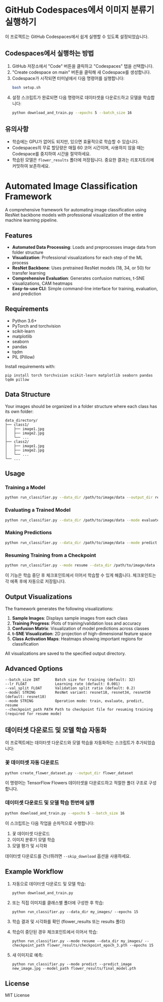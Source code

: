 # GitHub Codespaces에서 이미지 분류기 실행하기

이 프로젝트는 GitHub Codespaces에서 쉽게 실행할 수 있도록 설정되었습니다.

## Codespaces에서 실행하는 방법

1. GitHub 저장소에서 "Code" 버튼을 클릭하고 "Codespaces" 탭을 선택합니다.
2. "Create codespace on main" 버튼을 클릭해 새 Codespace를 생성합니다.
3. Codespace가 시작되면 터미널에서 다음 명령어를 실행합니다:
   ```bash
   bash setup.sh
   ```
4. 설정 스크립트가 완료되면 다음 명령어로 데이터셋을 다운로드하고 모델을 학습합니다:
   ```bash
   python download_and_train.py --epochs 5 --batch_size 16
   ```

## 유의사항

- 학습에는 GPU가 없어도 되지만, 있으면 효율적으로 학습할 수 있습니다.
- Codespaces의 무료 할당량은 매월 60 코어 시간이며, 사용하지 않을 때는 Codespace를 중지하여 시간을 절약하세요.
- 학습된 모델은 `flower_results` 폴더에 저장됩니다. 중요한 결과는 리포지토리에 커밋하여 보존하세요.

# Automated Image Classification Framework

A comprehensive framework for automating image classification using ResNet backbone models with professional visualization of the entire machine learning pipeline.

## Features

- **Automated Data Processing**: Loads and preprocesses image data from folder structure
- **Visualization**: Professional visualizations for each step of the ML process
- **ResNet Backbone**: Uses pretrained ResNet models (18, 34, or 50) for transfer learning
- **Comprehensive Evaluation**: Generates confusion matrices, t-SNE visualizations, CAM heatmaps
- **Easy-to-use CLI**: Simple command-line interface for training, evaluation, and prediction

## Requirements

- Python 3.6+
- PyTorch and torchvision
- scikit-learn
- matplotlib
- seaborn
- pandas
- tqdm
- PIL (Pillow)

Install requirements with:

```
pip install torch torchvision scikit-learn matplotlib seaborn pandas tqdm pillow
```

## Data Structure

Your images should be organized in a folder structure where each class has its own folder:

```
data_directory/
├── class1/
│   ├── image1.jpg
│   ├── image2.jpg
│   └── ...
├── class2/
│   ├── image1.jpg
│   ├── image2.jpg
│   └── ...
└── ...
```

## Usage

### Training a Model

```bash
python run_classifier.py --data_dir /path/to/image/data --output_dir results --epochs 20 --model resnet34
```

### Evaluating a Trained Model

```bash
python run_classifier.py --data_dir /path/to/image/data --mode evaluate --model_path results/final_model.pth
```

### Making Predictions

```bash
python run_classifier.py --data_dir /path/to/image/data --mode predict --predict_image /path/to/single/image.jpg
```

### Resuming Training from a Checkpoint

```bash
python run_classifier.py --mode resume --data_dir /path/to/image/data --checkpoint_path results/checkpoint_epoch_3.pth --epochs 10
```

이 기능은 학습 중단 후 체크포인트에서 이어서 학습할 수 있게 해줍니다. 체크포인트는 각 에폭 후에 자동으로 저장됩니다.

## Output Visualizations

The framework generates the following visualizations:

1. **Sample Images**: Displays sample images from each class
2. **Training Progress**: Plots of training/validation loss and accuracy
3. **Confusion Matrix**: Visualization of model predictions across classes
4. **t-SNE Visualization**: 2D projection of high-dimensional feature space
5. **Class Activation Maps**: Heatmaps showing important regions for classification

All visualizations are saved to the specified output directory.

## Advanced Options

```
--batch_size INT       Batch size for training (default: 32)
--lr FLOAT             Learning rate (default: 0.001)
--val_split FLOAT      Validation split ratio (default: 0.2)
--model STRING         ResNet variant: resnet18, resnet34, resnet50 (default: resnet18)
--mode STRING          Operation mode: train, evaluate, predict, resume
--checkpoint_path PATH Path to checkpoint file for resuming training (required for resume mode)
```

## 데이터셋 다운로드 및 모델 학습 자동화

이 프로젝트에는 데이터셋 다운로드와 모델 학습을 자동화하는 스크립트가 추가되었습니다:

### 꽃 데이터셋 자동 다운로드

```bash
python create_flower_dataset.py --output_dir flower_dataset
```

이 명령어는 TensorFlow Flowers 데이터셋을 다운로드하고 적절한 폴더 구조로 구성합니다.

### 데이터셋 다운로드 및 모델 학습 한번에 실행

```bash
python download_and_train.py --epochs 5 --batch_size 16
```

이 스크립트는 다음 작업을 순차적으로 수행합니다:
1. 꽃 데이터셋 다운로드
2. 이미지 분류기 모델 학습
3. 모델 평가 및 시각화

데이터셋 다운로드를 건너뛰려면 `--skip_download` 옵션을 사용하세요.

## Example Workflow

1. 자동으로 데이터셋 다운로드 및 모델 학습:
   ```
   python download_and_train.py
   ```

2. 또는 직접 이미지를 클래스별 폴더에 구성한 후 학습:
   ```
   python run_classifier.py --data_dir my_images/ --epochs 15
   ```

3. 학습 결과 및 시각화를 확인 (flower_results 또는 results 폴더)

4. 학습이 중단된 경우 체크포인트에서 이어서 학습:
   ```
   python run_classifier.py --mode resume --data_dir my_images/ --checkpoint_path flower_results/checkpoint_epoch_3.pth --epochs 15
   ```

5. 새 이미지로 예측:
   ```
   python run_classifier.py --mode predict --predict_image new_image.jpg --model_path flower_results/final_model.pth
   ```

## License

MIT License